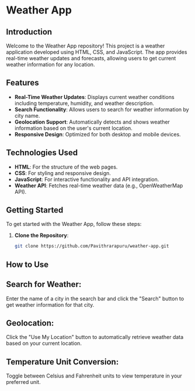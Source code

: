 # Weather App

## Introduction

Welcome to the Weather App repository! This project is a weather application developed using HTML, CSS, and JavaScript. The app provides real-time weather updates and forecasts, allowing users to get current weather information for any location.

## Features

- **Real-Time Weather Updates**: Displays current weather conditions including temperature, humidity, and weather description.
- **Search Functionality**: Allows users to search for weather information by city name.
- **Geolocation Support**: Automatically detects and shows weather information based on the user's current location.
- **Responsive Design**: Optimized for both desktop and mobile devices.

## Technologies Used

- **HTML**: For the structure of the web pages.
- **CSS**: For styling and responsive design.
- **JavaScript**: For interactive functionality and API integration.
- **Weather API**: Fetches real-time weather data (e.g., OpenWeatherMap API).

## Getting Started

To get started with the Weather App, follow these steps:

1. **Clone the Repository**:
   ```bash
   git clone https://github.com/Pavithrarapuru/weather-app.git

## How to Use
## Search for Weather:
  Enter the name of a city in the search bar and click the "Search" button to get weather information for that city.

## Geolocation:
Click the "Use My Location" button to automatically retrieve weather data based on your current location.

## Temperature Unit Conversion:
Toggle between Celsius and Fahrenheit units to view temperature in your preferred unit.
